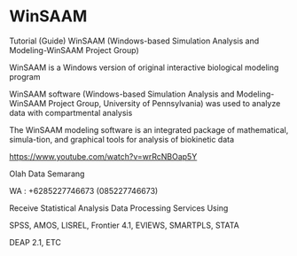 # WinSAAM
Tutorial (Guide) WinSAAM (Windows-based Simulation Analysis and Modeling-WinSAAM Project Group)

WinSAAM is a Windows version of original interactive biological modeling program

WinSAAM software (Windows-based Simulation Analysis and Modeling-WinSAAM Project Group, University of Pennsylvania) was used to analyze data with compartmental analysis

The WinSAAM modeling software is an integrated package of mathematical, simula-tion, and graphical tools for analysis of biokinetic data

https://www.youtube.com/watch?v=wrRcNBOap5Y

Olah Data Semarang

WA : +6285227746673 (085227746673)

Receive Statistical Analysis Data Processing Services Using

SPSS, AMOS, LISREL, Frontier 4.1, EVIEWS, SMARTPLS, STATA

DEAP 2.1, ETC
